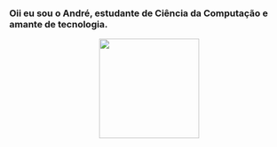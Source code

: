### Oii eu sou o André, estudante de Ciência da Computação e amante de tecnologia.

<div align="center">
  <a href="https://andremartinsd.github.io/">
  <img height="180em" src="https://github-readme-stats.vercel.app/api/top-langs/?username=andremartinsd&layout=compact&langs_count=7&theme=hacker"/>
  </div>
